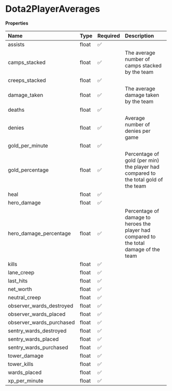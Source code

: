 # Dota2PlayerAverages

**Properties**

| Name                     | Type  | Required | Description                                                                            |
| :----------------------- | :---- | :------- | :------------------------------------------------------------------------------------- |
| assists                  | float | ✅       |                                                                                        |
| camps_stacked            | float | ✅       | The average number of camps stacked by the team                                        |
| creeps_stacked           | float | ✅       |                                                                                        |
| damage_taken             | float | ✅       | The average damage taken by the team                                                   |
| deaths                   | float | ✅       |                                                                                        |
| denies                   | float | ✅       | Average number of denies per game                                                      |
| gold_per_minute          | float | ✅       |                                                                                        |
| gold_percentage          | float | ✅       | Percentage of gold (per min) the player had compared to the total gold of the team     |
| heal                     | float | ✅       |                                                                                        |
| hero_damage              | float | ✅       |                                                                                        |
| hero_damage_percentage   | float | ✅       | Percentage of damage to heroes the player had compared to the total damage of the team |
| kills                    | float | ✅       |                                                                                        |
| lane_creep               | float | ✅       |                                                                                        |
| last_hits                | float | ✅       |                                                                                        |
| net_worth                | float | ✅       |                                                                                        |
| neutral_creep            | float | ✅       |                                                                                        |
| observer_wards_destroyed | float | ✅       |                                                                                        |
| observer_wards_placed    | float | ✅       |                                                                                        |
| observer_wards_purchased | float | ✅       |                                                                                        |
| sentry_wards_destroyed   | float | ✅       |                                                                                        |
| sentry_wards_placed      | float | ✅       |                                                                                        |
| sentry_wards_purchased   | float | ✅       |                                                                                        |
| tower_damage             | float | ✅       |                                                                                        |
| tower_kills              | float | ✅       |                                                                                        |
| wards_placed             | float | ✅       |                                                                                        |
| xp_per_minute            | float | ✅       |                                                                                        |

<!-- This file was generated by liblab | https://liblab.com/ -->
